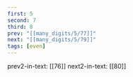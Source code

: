 ```yaml
---
first: 5
second: 7
third: 8
prev: "[[many_digits/5/77]]"
next: "[[many_digits/5/79]]"
tags: [even]
---
```

prev2-in-text: [[76]]
next2-in-text: [[80]]
